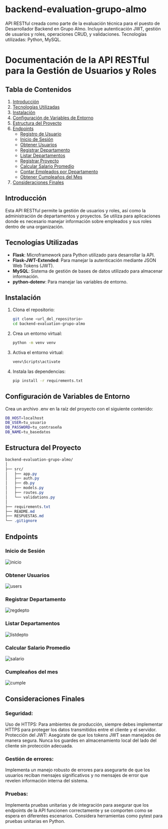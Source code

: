# backend-evaluation-grupo-almo
API RESTful creada como parte de la evaluación técnica para el puesto de Desarrollador Backend en Grupo Almo.  Incluye autenticación JWT, gestión de usuarios y roles, operaciones CRUD, y validaciones.  Tecnologías utilizadas: Python, MySQL.


# Documentación de la API RESTful para la Gestión de Usuarios y Roles

## Tabla de Contenidos
1. [Introducción](#introducción)
2. [Tecnologías Utilizadas](#tecnologías-utilizadas)
3. [Instalación](#instalación)
4. [Configuración de Variables de Entorno](#configuración-de-variables-de-entorno)
5. [Estructura del Proyecto](#estructura-del-proyecto)
6. [Endpoints](#endpoints)
   - [Registro de Usuario](#registro-de-usuario)
   - [Inicio de Sesión](#inicio-de-sesión)
   - [Obtener Usuarios](#obtener-usuarios)
   - [Registrar Departamento](#registrar-departamento)
   - [Listar Departamentos](#listar-departamentos)
   - [Registrar Proyecto](#registrar-proyecto)
   - [Calcular Salario Promedio](#calcular-salario-promedio)
   - [Contar Empleados por Departamento](#contar-empleados-por-departamento)
   - [Obtener Cumpleaños del Mes](#obtener-cumpleaños-del-mes)
7. [Consideraciones Finales](#consideraciones-finales)

## Introducción
Esta API RESTful permite la gestión de usuarios y roles, así como la administración de departamentos y proyectos. Se utiliza para aplicaciones donde es necesario manejar información sobre empleados y sus roles dentro de una organización.

## Tecnologías Utilizadas
- **Flask**: Microframework para Python utilizado para desarrollar la API.
- **Flask-JWT-Extended**: Para manejar la autenticación mediante JSON Web Tokens (JWT).
- **MySQL**: Sistema de gestión de bases de datos utilizado para almacenar información.
- **python-dotenv**: Para manejar las variables de entorno.

## Instalación
1. Clona el repositorio:
   ```bash
   git clone <url_del_repositorio>
   cd backend-evaluation-grupo-almo
   ```

2. Crea un entorno virtual:
    ```bash
   python -m venv venv
   ```

3. Activa el entorno virtual:
    ```bash
    venv\Scripts\activate
    ```
4. Instala las dependencias:
    ```bash
    pip install -r requirements.txt
    ```

## Configuración de Variables de Entorno

Crea un archivo .env en la raíz del proyecto con el siguiente contenido:

```bash
DB_HOST=localhost
DB_USER=tu_usuario
DB_PASSWORD=tu_contraseña
DB_NAME=tu_basedatos
```

## Estructura del Proyecto

```css
backend-evaluation-grupo-almo/
│
├── src/                      
│   ├── app.py                
│   ├── auth.py               
│   ├── db.py                 
│   ├── models.py             
│   ├── routes.py                
│   └── validations.py             
│
├── requirements.txt          
├── README.md                 
├── RESPUESTAS.md             
└── .gitignore                
```

## Endpoints

### Inicio de Sesión

![inicio](img/sesiontoken.png)

### Obtener Usuarios

![users](img/usuarios.png)

### Registrar Departamento

![regdepto](img/creardepto.png)

### Listar Departamentos

![listdepto](img/listardeptos.png)

### Calcular Salario Promedio

![salario](img/salariopromedio.png)

### Cumpleaños del mes

![cumple](img/cumpleactual.png)

## Consideraciones Finales

### Seguridad:

Uso de HTTPS: Para ambientes de producción, siempre debes implementar HTTPS para proteger los datos transmitidos entre el cliente y el servidor.
Protección del JWT: Asegúrate de que los tokens JWT sean manejados de manera segura. Nunca los guardes en almacenamiento local del lado del cliente sin protección adecuada.

### Gestión de errores:

Implementa un manejo robusto de errores para asegurarte de que los usuarios reciban mensajes significativos y no mensajes de error que revelen información interna del sistema.

### Pruebas:

Implementa pruebas unitarias y de integración para asegurar que los endpoints de la API funcionen correctamente y se comporten como se espera en diferentes escenarios.
Considera herramientas como pytest para pruebas unitarias en Python.